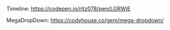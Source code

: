 Timeline: https://codepen.io/ritz078/pen/LGRWjE

MegaDropDown: https://codyhouse.co/gem/mega-dropdown/